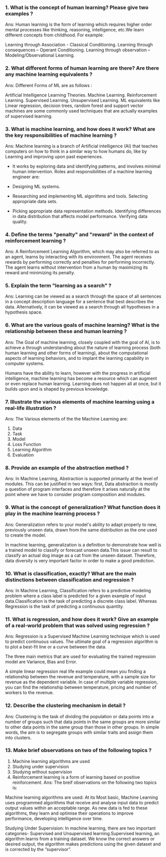 ### 1. What is the concept of human learning? Please give two examples ?
Ans: Human learning is the form of learning which requires higher order mental processes like thinking, reasoning, intelligence, etc.We learn different concepts from childhood. For example:

Learning through Association - Classical Conditioning.
Learning through consequences – Operant Conditioning.
Learning through observation – Modeling/Observational Learning.

### 2. What different forms of human learning are there? Are there any machine learning equivalents ?
Ans: Different Forms of ML are as follows :

Artificial Intelligence Learning Theories. Machine Learning. Reinforcement Learning. Supervised Learning. Unsupervised Learning.
ML equivalents like Linear regression, decision trees, random forest and support vector machines are some commonly used techniques that are actually examples of supervised learning.

### 3. What is machine learning, and how does it work? What are the key responsibilities of machine learning ?
Ans: Machine learning is a branch of Artificial intelligence (AI) that teaches computers on how to think in a similar way to how humans do, like by Learning and improving upon past experiences.

 - It works by exploring data and identifying patterns, and involves minimal human intervention.
Roles and responsibilities of a machine learning engineer are:

 - Designing ML systems.
 - Researching and implementing ML algorithms and tools. Selecting appropriate data sets.
 - Picking appropriate data representation methods. Identifying differences in data distribution that affects model performance. Verifying data quality.

### 4. Define the terms "penalty" and "reward" in the context of reinforcement learning ?
Ans: A Reinforcement Learning Algorithm, which may also be referred to as an agent, learns by interacting with its environment. The agent receives rewards by performing correctly and penalties for performing incorrectly. The agent learns without intervention from a human by maximizing its reward and minimizing its penalty.

### 5. Explain the term "learning as a search" ?
Ans: Learning can be viewed as a search through the space of all sentences in a concept description language for a sentence that best describes the data. Alternatively, it can be viewed as a search through all hypotheses in a hypothesis space.

### 6. What are the various goals of machine learning? What is the relationship between these and human learning ?
Ans: The Goal of machine learning, closely coupled with the goal of AI, is to achieve a through understanding about the nature of learning process (both human learning and other forms of learning), about the computational aspects of learning behaviors, and to implant the learning capability in computer systems.

Humans have the ability to learn, however with the progress in artificial intelligence, machine learning has become a resource which can augment or even replace human learning. Learning does not happen all at once, but it builds upon and is shaped by previous knowledge.

### 7. Illustrate the various elements of machine learning using a real-life illustration ?
Ans: The Various elements of the the Machine Learning are:

  1. Data
  2. Task
  3. Model
  4. Loss Function
  5. Learning Algorithm
  6. Evaluation

### 8. Provide an example of the abstraction method ?
Ans: In Machine Learning, Abstraction is supported primarily at the level of modules. This can be justified in two ways: first, Data abstraction is mostly a question of program interfaces and therefore it arises naturally at the point where we have to consider program composition and modules.

### 9. What is the concept of generalization? What function does it play in the machine learning process ?
Ans: Generalization refers to your model's ability to adapt properly to new, previously unseen data, drawn from the same distribution as the one used to create the model.

In machine learning, generalization is a definition to demonstrate how well is a trained model to classify or forecast unseen data.This issue can result to classify an actual dog image as a cat from the unseen dataset. Therefore, data diversity is very important factor in order to make a good prediction.

### 10. What is classification, exactly? What are the main distinctions between classification and regression ?
Ans: In Machine Learning, Classification refers to a predictive modeling problem where a class label is predicted for a given example of input data.Classification is the task of predicting a discrete class label. Whereas Regression is the task of predicting a continuous quantity.

### 11. What is regression, and how does it work? Give an example of a real-world problem that was solved using regression ?
Ans: Regression is a Supervised Machine Learning technique which is used to predict continuous values. The ultimate goal of a regression algorithm is to plot a best-fit line or a curve between the data.

The three main metrics that are used for evaluating the trained regression model are Variance, Bias and Error.

A simple linear regression real life example could mean you finding a relationship between the revenue and temperature, with a sample size for revenue as the dependent variable. In case of multiple variable regression, you can find the relationship between temperature, pricing and number of workers to the revenue.

### 12. Describe the clustering mechanism in detail ?
Ans: Clustering is the task of dividing the population or data points into a number of groups such that data points in the same groups are more similar to other data points in the same group than those in other groups. In simple words, the aim is to segregate groups with similar traits and assign them into clusters.

### 13. Make brief observations on two of the following topics ?
  1. Machine learning algorithms are used
  2. Studying under supervision
  3. Studying without supervision
  4. Reinforcement learning is a form of learning based on positive reinforcement.
Ans: The breif observations on the following two topics is:

Machine learning algorithms are used: At its Most basic, Machine Learning uses programmed algorithms that receive and analyse input data to predict output values within an acceptable range. As new data is fed to these algorithms, they learn and optimise their operations to improve performance, developing intelligence over time.

Studying Under Supervision: In machine learning, there are two important categories- Supervised and Unsupervised learning.Supervised learning, an algorithm learns from a training dataset. We know the correct answers or desired output, the algorithm makes predictions using the given dataset and is corrected by the “supervisor”.